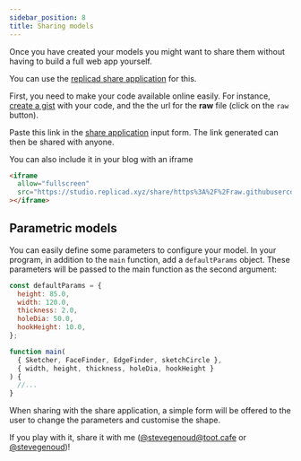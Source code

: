 ```yaml
---
sidebar_position: 8
title: Sharing models
---
```


Once you have created your models you might want to share them without having
to build a full web app yourself.

You can use the [replicad share application](https://studio.replicad.xyz/share)
for this.

First, you need to make your code available online easily. For instance, [create
a gist](https://gist.github.com/) with your code, and the the url for the
**raw** file (click on the `raw` button).

Paste this link in the [share application](https://studio.replicad.xyz/share)
input form. The link generated can then be shared with anyone.

You can also include it in your blog with an iframe

```html
<iframe
  allow="fullscreen"
  src="https://studio.replicad.xyz/share/https%3A%2F%2Fraw.githubusercontent.com%2Fsgenoud%2Freplicad%2Fmain%2Fpackages%2Freplicad-docs%2Fexamples%2FsimpleVase.js"
></iframe>
```

## Parametric models

You can easily define some parameters to configure your model. In your program,
in addition to the `main` function, add a `defaultParams` object. These
parameters will be passed to the main function as the second argument:

```js
const defaultParams = {
  height: 85.0,
  width: 120.0,
  thickness: 2.0,
  holeDia: 50.0,
  hookHeight: 10.0,
};

function main(
  { Sketcher, FaceFinder, EdgeFinder, sketchCircle },
  { width, height, thickness, holeDia, hookHeight }
) {
  //...
}
```

When sharing with the share application, a simple form will be offered to the
user to change the parameters and customise the shape.

If you play with it, share it with me
([@stevegenoud@toot.cafe](https://toot.cafe/@stevegenoud) or
[@stevegenoud](https://twitter.com/stevegenoud))!
